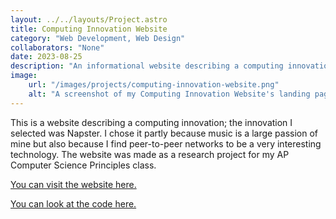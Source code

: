 ```yaml
---
layout: ../../layouts/Project.astro
title: Computing Innovation Website
category: "Web Development, Web Design"
collaborators: "None"
date: 2023-08-25
description: "An informational website describing a computing innovation made for my AP Computer Science Principles class."
image:
    url: "/images/projects/computing-innovation-website.png"
    alt: "A screenshot of my Computing Innovation Website's landing page."
---
```


This is a website describing a computing innovation; the innovation I selected was Napster. I chose it partly because music is a large passion of mine but also because I find peer-to-peer networks to be a very interesting technology. The website was made as a research project for my AP Computer Science Principles class.

[You can visit the website here.](https://nguyentylern.github.io/computing-innovation/)

[You can look at the code here.](https://github.com/nguyentylern/computing-innovation)